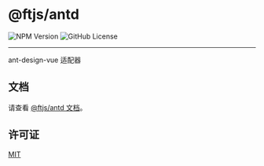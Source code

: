 # @ftjs/antd

![NPM Version](https://img.shields.io/npm/v/@ftjs/antd)
![GitHub License](https://img.shields.io/github/license/yuhengshen/tf)

---

ant-design-vue 适配器

## 文档

请查看 [@ftjs/antd 文档](https://tf-docs.yhs.ink/@ftjs/antd/introduction.html)。

## 许可证

[MIT](../../LICENSE)
